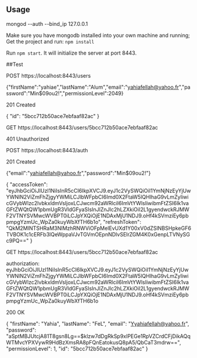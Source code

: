 
## Usage

mongod --auth --bind_ip 127.0.0.1

Make sure you have mongodb installed into your own machine and running;
Get the project and run: `npm install`

Run `npm start`. It will initialize the server at port 8443.

##Test

POST https://localhost:8443/users

{"firstName":"yahiae","lastName":"Alum","email":"yahiafellah@yahoo.fr","password":"Min$09ou2!","permissionLevel":2049}

201 Created

{
    "id": "5bcc712b50ace7ebfaaf82ac"
}


GET https://localhost:8443/users/5bcc712b50ace7ebfaaf82ac

401 Unauthorized

POST https://localhost:8443/auth

201 Created

{"email":"yahiafellah@yahoo.fr","password":"Min$09ou2!"}

{
    "accessToken": "eyJhbGciOiJIUzI1NiIsInR5cCI6IkpXVCJ9.eyJ1c2VySWQiOiI1YmNjNzEyYjUwYWNlN2ViZmFhZjgyYWMiLCJlbWFpbCI6Imd0X2FtaW5lQHlhaG9vLmZyIiwicGVybWlzc2lvbkxldmVsIjoxLCJwcm92aWRlciI6ImVtYWlsIiwibmFtZSI6Ik1vaGFtZWQtQW1pbmUgR3VldGFyaSIsInJlZnJlc2hLZXkiOiI2L1gyendwckRJMWF2VTNYSVMwcWVBPT0iLCJpYXQiOjE1NDAxMjU1NDJ9.oHf4kSVmziEy6pbpmpgYzmUc_WpZa0kuyWbXfTH6b1o",
    "refreshToken": "QkM2MlNTSHRaM3NlMzhRNWViOFpMelEvUXd1Y00xV0dZSlNBSHpkeGF6TVBOK1c1cERFb3lQeWppaVJvTGVmOEpnNDlvSElrZGM4K0xGenpLTVNySGc9PQ=="
}

GET https://localhost:8443/users/5bcc712b50ace7ebfaaf82ac

authorization: eyJhbGciOiJIUzI1NiIsInR5cCI6IkpXVCJ9.eyJ1c2VySWQiOiI1YmNjNzEyYjUwYWNlN2ViZmFhZjgyYWMiLCJlbWFpbCI6Imd0X2FtaW5lQHlhaG9vLmZyIiwicGVybWlzc2lvbkxldmVsIjoxLCJwcm92aWRlciI6ImVtYWlsIiwibmFtZSI6Ik1vaGFtZWQtQW1pbmUgR3VldGFyaSIsInJlZnJlc2hLZXkiOiI2L1gyendwckRJMWF2VTNYSVMwcWVBPT0iLCJpYXQiOjE1NDAxMjU1NDJ9.oHf4kSVmziEy6pbpmpgYzmUc_WpZa0kuyWbXfTH6b1o

200 OK

{
    "firstName": "Yahia",
    "lastName": "FeL",
    "email": "Yyahiafellah@yahoo.fr",
    "password": "aSptMBJUtcjA81T8gsn8Lg==$klzw7dDgRkSp9xlPEGe1RpVZCrdCFjDikAQqWTMvcYPXVywR9HdBzXmsRA8pFQnEatokusQ8pA5/QbCaT3mdrw==",
    "permissionLevel": 1,
    "id": "5bcc712b50ace7ebfaaf82ac"
}
